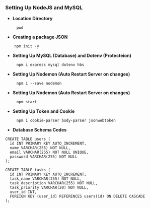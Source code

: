### Setting Up NodeJS and MySQL

- **Location Directory**

```code
     pwd
```

- **Creating a package JSON**

```code
    npm init -y
```

- **Setting Up MySQL (Database) and Dotenv (Protecteion)**

```code
     npm i express mysql dotenv hbs
```

- **Setting Up Nodemon (Auto Restart Server on changes)**

```code
     npm i --save nodemon
```

- **Setting Up Nodemon (Auto Restart Server on changes)**

```code
     npm start
```

- **Setting Up Token and Cookie**

```code
     npm i cookie-parser body-parser jsonwebtoken
```
- **Database Schema Codes**

```code
CREATE TABLE users (
  id INT PRIMARY KEY AUTO_INCREMENT,
  name VARCHAR(255) NOT NULL,
  email VARCHAR(255) NOT NULL UNIQUE,
  password VARCHAR(255) NOT NULL
);

CREATE TABLE tasks (
  id INT PRIMARY KEY AUTO_INCREMENT,
  task_name VARCHAR(255) NOT NULL,
  task_description VARCHAR(255) NOT NULL,
  task_priority VARCHAR(20) NOT NULL,
  user_id INT,
  FOREIGN KEY (user_id) REFERENCES users(id) ON DELETE CASCADE
);
```
